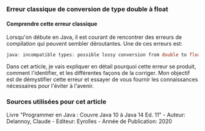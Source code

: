 ### Erreur classique de conversion de type double à float  

#### Comprendre cette erreur classique  


Lorsqu'on débute en Java, il est courant de rencontrer des erreurs de compilation qui peuvent sembler déroutantes. Une de ces erreurs est:  

```csharp
java: incompatible types: possible lossy conversion from double to float
```

Dans cet article, je vais expliquer en détail pourquoi cette erreur se produit, comment l'identifier, et les différentes façons de la corriger. Mon objectif est de démystifier cette erreur et essayer de vous fournir les connaissances nécessaires pour l'éviter à l'avenir.  







### Sources utilisées pour cet article  
Livre "Programmer en Java : Couvre Java 10 à Java 14 Ed. 11" - Auteur: Delannoy, Claude - Editeur: Eyrolles - Année de Publication: 2020
